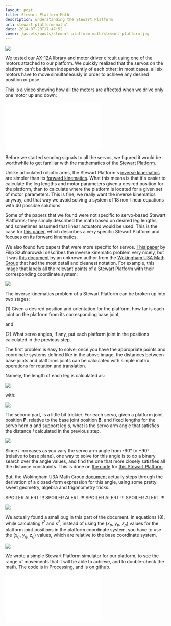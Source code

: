 ```yaml
---
layout: post
title: Stewart Platform Math
description: understanding the Stewart Platform
url: stewart-platform-math/
date: 2014-07-20T17:47:52
cover: /assets/posts/stewart-platform-math/stewart-platform.jpg
---
```

![](/assets/posts/stewart-platform-math/StewartSimulator.png)

We tested our [AX-12A library](https://github.com/thiagohersan/memememe/tree/master/Python/ax12) and motor driver circuit using one of the motors attached to our platform. We quickly realized that the servos on the platform can't be driven independently of each other; in most cases, all six motors have to move simultaneously in order to achieve any desired position or pose.

This is a video showing how all the motors are affected when we drive only one motor up and down:

<div class="video-wrapper-wrapper-small">
  <div class="video-wrapper video-wrapper-16x9">
    <iframe src="//www.youtube.com/embed/rAhi5TZZJ6o?rel=0" frameborder="0" allowfullscreen=""></iframe>
  </div>
</div>
  
Before we started sending signals to all the servos, we figured it would be worthwhile to get familiar with the mathematics of the [Stewart Platform](http://en.wikipedia.org/wiki/Stewart_platform).

Unlike articulated robotic arms, the Stewart Platform's [inverse kinematics](http://en.wikipedia.org/wiki/Inverse_kinematics) are simpler than its [forward kinematics](http://en.wikipedia.org/wiki/Forward_kinematics). What this means is that it's easier to calculate the leg lengths and motor parameters given a desired position for the platform, than to calculate where the platform is located for a given set of motor parameters. This is fine; we really want the inverse kinematics anyway, and that way we avoid solving a system of 18 non-linear equations with 40 possible solutions.

Some of the papers that we found were not specific to servo-based Stewart Platforms; they simply described the math based on desired leg lengths, and sometimes assumed that linear actuators would be used. This is the case for [this paper](http://www.fields.utoronto.ca/journalarchive/mics/3-9.pdf), which describes a very specific Stewart Platform and focuses on its forward kinematics. 

We also found two papers that were more specific for servos. [This paper](http://www.techfak.uni-bielefeld.de/~fszufnar/publications/Szufnarowski2013.pdf) by Filip Szufnarowski describes the inverse kinematic problem very nicely, but it was [this document](http://tinyurl.com/wu3a-sp) by an unknown author from the [Wokingham U3A Math Group](http://www.wokinghamu3a.org.uk/groups/mathematics/) that had the most detail and cleanest notation. For example, this image that labels all the relevant points of a Stewart Platform with their corresponding coordinate system:

![](/assets/posts/stewart-platform-math/platformCoordinateSystems.png)

The inverse kinematics problem of a Stewart Platform can be broken up into two stages:

(1) Given a desired position and orientation for the platform, how far is each joint on the platform from its corresponding base joint, 

and 

(2) What servo angles, if any, put each platform joint in the positions calculated in the previous step.

The first problem is easy to solve; once you have the appropriate points and coordinate systems defined like in the above image, the distances between base joints and platforms joints can be calculated with simple matrix operations for rotation and translation.

Namely, the length of each leg is calculated as:
  
![](/assets/posts/stewart-platform-math/MatrixMath_eq_length_tgh.png)

with:
  
![](/assets/posts/stewart-platform-math/MatrixMath_eq_rot_tgh.png)

The second part, is a little bit trickier. For each servo, given a platform joint position **P**, relative to the base joint position **B**, and fixed lengths for the servo horn _a_ and support leg _s_, what is the servo arm angle that satisfies the distance _l_ calculated in the previous step.

![](/assets/posts/stewart-platform-math/ServoMath.jpg)

Since _l_ increases as you vary the servo arm angle from -90&deg; to +90&deg; (relative to base plane), one way to solve for this angle is to do a binary search over the angle values, and find the one that more closely satisfies all the distance constraints. This is done on [the code](https://github.com/ThomasKNR/RotaryStewartPlatform) for [this Stewart Platform](http://www.instructables.com/id/Arduino-controlled-Rotary-Stewart-Platform/).

But, the Wokingham U3A Math Group [document](http://tinyurl.com/wu3a-sp) actually steps through the derivation of a closed-form expression for this angle, using some pretty sweet geometry, algebra and trigonometry tricks.

SPOILER ALERT !!! SPOILER ALERT !!! SPOILER ALERT !!! SPOILER ALERT !!!
  
![](/assets/posts/stewart-platform-math/MatrixMath_angle_tgh.png)

We actually found a small bug in this part of the document. In equations (8), while calculating _l<sup>2</sup>_ and _s<sup>2</sup>_, instead of using the (_x<sub>p</sub>_, _y<sub>p</sub>_, _z<sub>p</sub>_) values for the platform joint positions in the platform coordinate system, you have to use the (_x<sub>q</sub>_, _y<sub>q</sub>_, _z<sub>q</sub>_) values, which are relative to the base coordinate system.
  
![](/assets/posts/stewart-platform-math/NapkinMath00.jpg)

We wrote a simple Stewart Platform simulator for our platform, to see the range of movements that it will be able to achieve, and to double-check the math. The code is in [Processing](http://processing.org/), and is [on github](https://github.com/thiagohersan/memememe/tree/master/Processing/StewartSimulator).

<div class="video-wrapper-wrapper-small">
  <div class="video-wrapper video-wrapper-4x3">
    <iframe src="//www.youtube.com/embed/_u-Sl9uDPj4?rel=0" frameborder="0" allowfullscreen=""></iframe>
  </div>
</div>

